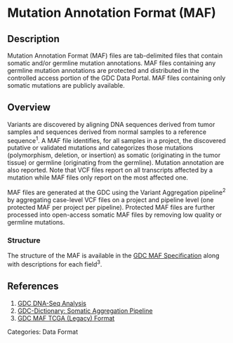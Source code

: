 # Mutation Annotation Format (MAF) #
## Description ##
Mutation Annotation Format (MAF) files are tab-delimited files that contain somatic and/or germline mutation annotations. MAF files containing any germline mutation annotations are protected and distributed in the controlled access portion of the GDC Data Portal. MAF files containing only somatic mutations are publicly available.

## Overview ##
Variants are discovered by aligning DNA sequences derived from tumor samples and sequences derived from normal samples to a reference sequence<sup>1</sup>. A MAF file identifies, for all samples in a project, the discovered putative or validated mutations and categorizes those mutations (polymorphism, deletion, or insertion) as somatic (originating in the tumor tissue) or germline (originating from the germline). Mutation annotation are also reported. Note that VCF files report on all transcripts affected by a mutation while MAF files only report on the most affected one.  

MAF files are generated at the GDC using the Variant Aggregation pipeline<sup>2</sup> by aggregating case-level VCF files on a project and pipeline level (one protected MAF per project per pipeline). Protected MAF files are further processed into open-access somatic MAF files by removing low quality or germline mutations.

### Structure ###
The structure of the MAF is available in the [GDC MAF Specification](https://docs.gdc.cancer.gov/Data/File_Formats/MAF_Format/) along with descriptions for each field<sup>3</sup>.

## References ##
1. [GDC DNA-Seq Analysis](/Data/Bioinformatics_Pipelines/DNA_Seq_Variant_Calling_Pipeline/)
2. [GDC-Dictionary: Somatic Aggregation Pipeline](/Data_Dictionary/viewer/#?view=table-definition-view&id=somatic_aggregation_workflow)
3. [GDC MAF TCGA (Legacy) Format ](/Encyclopedia/pages/Mutation_Annotation_Format_TCGAv2/)



Categories: Data Format
